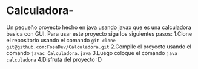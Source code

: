 # Calculadora-
Un pequeño proyecto hecho en java usando javax que es una calculadora basica con GUI.
Para usar este proyecto siga los siguientes pasos:
1.Clone el repositorio usando el comando `git clone git@github.com:FosaDev/Calculadora.git`
2.Compile el proyecto usando el comando `javac Calculadora.java`
3.Luego coloque el comando `java calculadora`
4.Disfruta del proyecto :D
